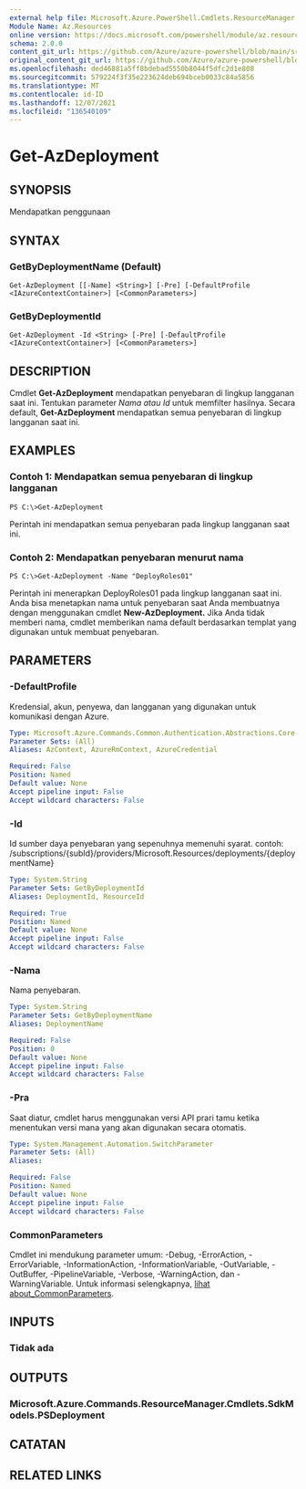 ```yaml
---
external help file: Microsoft.Azure.PowerShell.Cmdlets.ResourceManager.dll-Help.xml
Module Name: Az.Resources
online version: https://docs.microsoft.com/powershell/module/az.resources/get-azdeployment
schema: 2.0.0
content_git_url: https://github.com/Azure/azure-powershell/blob/main/src/Resources/Resources/help/Get-AzDeployment.md
original_content_git_url: https://github.com/Azure/azure-powershell/blob/main/src/Resources/Resources/help/Get-AzDeployment.md
ms.openlocfilehash: ded46881a5ff8bdebad5550b8044f5dfc2d1e808
ms.sourcegitcommit: 579224f3f35e223624deb694bceb0033c84a5856
ms.translationtype: MT
ms.contentlocale: id-ID
ms.lasthandoff: 12/07/2021
ms.locfileid: "136540109"
---
```

# Get-AzDeployment

## SYNOPSIS
Mendapatkan penggunaan

## SYNTAX

### GetByDeploymentName (Default)
```
Get-AzDeployment [[-Name] <String>] [-Pre] [-DefaultProfile <IAzureContextContainer>] [<CommonParameters>]
```

### GetByDeploymentId
```
Get-AzDeployment -Id <String> [-Pre] [-DefaultProfile <IAzureContextContainer>] [<CommonParameters>]
```

## DESCRIPTION
Cmdlet **Get-AzDeployment** mendapatkan penyebaran di lingkup langganan saat ini.
Tentukan parameter *Nama* *atau Id* untuk memfilter hasilnya.
Secara default, **Get-AzDeployment** mendapatkan semua penyebaran di lingkup langganan saat ini.

## EXAMPLES

### Contoh 1: Mendapatkan semua penyebaran di lingkup langganan
```
PS C:\>Get-AzDeployment
```

Perintah ini mendapatkan semua penyebaran pada lingkup langganan saat ini.

### Contoh 2: Mendapatkan penyebaran menurut nama
```
PS C:\>Get-AzDeployment -Name "DeployRoles01"
```

Perintah ini menerapkan DeployRoles01 pada lingkup langganan saat ini.
Anda bisa menetapkan nama untuk penyebaran saat Anda membuatnya dengan menggunakan cmdlet **New-AzDeployment.**
Jika Anda tidak memberi nama, cmdlet memberikan nama default berdasarkan templat yang digunakan untuk membuat penyebaran.

## PARAMETERS

### -DefaultProfile
Kredensial, akun, penyewa, dan langganan yang digunakan untuk komunikasi dengan Azure.

```yaml
Type: Microsoft.Azure.Commands.Common.Authentication.Abstractions.Core.IAzureContextContainer
Parameter Sets: (All)
Aliases: AzContext, AzureRmContext, AzureCredential

Required: False
Position: Named
Default value: None
Accept pipeline input: False
Accept wildcard characters: False
```

### -Id
Id sumber daya penyebaran yang sepenuhnya memenuhi syarat.
contoh: /subscriptions/{subId}/providers/Microsoft.Resources/deployments/{deploymentName}

```yaml
Type: System.String
Parameter Sets: GetByDeploymentId
Aliases: DeploymentId, ResourceId

Required: True
Position: Named
Default value: None
Accept pipeline input: False
Accept wildcard characters: False
```

### -Nama
Nama penyebaran.

```yaml
Type: System.String
Parameter Sets: GetByDeploymentName
Aliases: DeploymentName

Required: False
Position: 0
Default value: None
Accept pipeline input: False
Accept wildcard characters: False
```

### -Pra
Saat diatur, cmdlet harus menggunakan versi API prari tamu ketika menentukan versi mana yang akan digunakan secara otomatis.

```yaml
Type: System.Management.Automation.SwitchParameter
Parameter Sets: (All)
Aliases:

Required: False
Position: Named
Default value: None
Accept pipeline input: False
Accept wildcard characters: False
```

### CommonParameters
Cmdlet ini mendukung parameter umum: -Debug, -ErrorAction, -ErrorVariable, -InformationAction, -InformationVariable, -OutVariable, -OutBuffer, -PipelineVariable, -Verbose, -WarningAction, dan -WarningVariable. Untuk informasi selengkapnya, [lihat about_CommonParameters](http://go.microsoft.com/fwlink/?LinkID=113216).

## INPUTS

### Tidak ada

## OUTPUTS

### Microsoft.Azure.Commands.ResourceManager.Cmdlets.SdkModels.PSDeployment

## CATATAN

## RELATED LINKS
